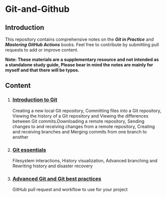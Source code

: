 # Git-and-Github
## Introduction
This repository contains comprehensive notes on the **_Git in Practice_** and _**Mastering GitHub Actions**_ books. Feel free to contribute by submitting pull requests to add or improve content.

**Note: These materials are a supplementary resource and not intended as a standalone study guide, Please bear in mind the notes are mainly for myself and that there will be typos.**

## Content
1. ### [Introduction to Git](./IntroductionToGit.md)
   Creating a new local Git repository, Committing files into a Git repository, Viewing the history of a Git repository and Viewing the differences between Git commits.Downloading a remote repository, Sending changes to and receiving changes from a remote repository, Creating and receiving branches and Merging commits from one branch to another
2. ### [Git essentials](./GitEssentials.md)
   Filesystem interactions, History visualization, Advanced branching and Rewriting history and disaster recovery
3. ### [Advanced Git and Git best practices](./AdvancedGitAndGitBestPractices.md)
   GitHub pull request and workflow to use for your project
